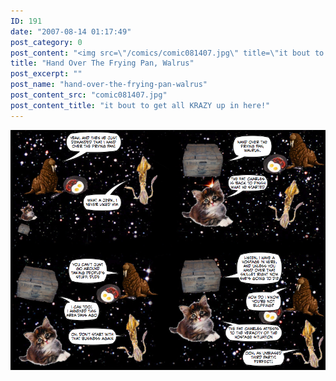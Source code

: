 ```yaml
---
ID: 191
date: "2007-08-14 01:17:49"
post_category: 0
post_content: "<img src=\"/comics/comic081407.jpg\" title=\"it bout to get all KRAZY up in here!\" />"
title: "Hand Over The Frying Pan, Walrus"
post_excerpt: ""
post_name: "hand-over-the-frying-pan-walrus"
post_content_src: "comic081407.jpg"
post_content_title: "it bout to get all KRAZY up in here!"
---
```



[![it bout to get all KRAZY up in here!](/comics-hi-res/comic081407.jpg)](/comics-hi-res/comic081407.jpg)

